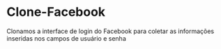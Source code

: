 # Clone-Facebook
Clonamos a interface de login do Facebook para coletar as informações inseridas nos campos de usuário e senha
